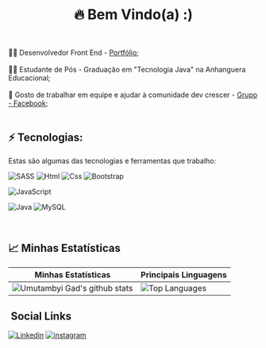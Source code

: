 
<h1 align='center'>
  🔥 Bem Vindo(a) :)
</h1>

<p> <br> <p/>

:technologist: Desenvolvedor Front End - [Portfólio](https://albertomoiseisdev.com.br);<br> <br>
:man_student: Estudante de Pós - Graduação em "Tecnologia Java" na Anhanguera Educacional;<br> <br>
:handshake: Gosto de trabalhar em equipe e ajudar à comunidade dev crescer - [Grupo - Facebook](https://www.facebook.com/groups/2249002278688933);<br>
<br>

## ⚡ Tecnologias:

Estas são algumas das tecnologias e ferramentas que trabalho:

![SASS](https://img.shields.io/badge/SASS-hotpink.svg?style=for-the-badge&logo=SASS&logoColor=white)
![Html](https://img.shields.io/badge/HTML5-E34F26?style=for-the-badge&logo=html5&logoColor=white)
![Css](https://img.shields.io/badge/CSS3-1572B6?style=for-the-badge&logo=css3&logoColor=white)
![Bootstrap](https://img.shields.io/badge/Bootstrap-563D7C?style=for-the-badge&logo=bootstrap&logoColor=white)

![JavaScript](https://img.shields.io/badge/javascript-%23323330.svg?style=for-the-badge&logo=javascript&logoColor=%23F7DF1E)

![Java](https://img.shields.io/badge/Java-ED8B00?style=for-the-badge&logo=java&logoColor=white)
![MySQL](https://img.shields.io/badge/mysql-%2300f.svg?style=for-the-badge&logo=mysql&logoColor=white)

<br>

## 📈 Minhas Estatísticas

| Minhas Estatísticas                                                                                                                                   | Principais Linguagens                                                                                                                                           |
| ----------------------------------------------------------------------------------------------------------------------------------------------------- | --------------------------------------------------------------------------------------------------------------------------------------------------------------- |
| ![Umutambyi Gad's github stats](https://github-readme-stats.vercel.app/api?username=devalbertomoiseis&show_icons=true&hide_border=true&theme=dracula) | ![Top Languages](https://github-readme-stats.vercel.app/api/top-langs/?username=devalbertomoiseis&langs_count=14&hide_border=true&theme=dracula&layout=compact) |

## &nbsp;Social Links

[![Linkedin](https://img.shields.io/badge/LinkedIn-0077B5?style=for-the-badge&logo=linkedin&logoColor=white)](https://www.linkedin.com/in/albertomoiseisdev/)
[![instagram](https://img.shields.io/badge/Instagram-E4405F?style=for-the-badge&logo=instagram&logoColor=white)](https://www.instagram.com/amdev.pro/)
